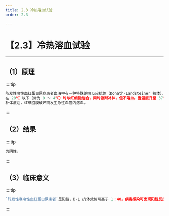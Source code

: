 ```yaml
---
title: 2.3 冷热溶血试验
order: 2.3

---
```


# 【2.3】冷热溶血试验  

<kaodian :text="'血液学检验记忆卡'" />

<!-- ###### 第十二章 固相膜免疫测定

> 临床血液学检验 -->

<beitiX/>

---

## （1）原理

<son :text="'血液学检验记忆卡'" text1="（1）原理" :textOption="[['掌握','基础知识',''],['掌握','基础知识',''],['掌握','基础知识','相关专业知识']]" />

::::tip

```js
阵发性冷性血红蛋白尿症患者血清中有一种特殊的冷反应抗体（Donath-Landsteiner 抗体），
在 20℃ 以下（常为 0 ～ 4℃）时与红细胞结合，同时吸附补体，但不溶血。当温度升至 37℃ 时，
补体激活，红细胞膜破坏而发生急性血管内溶血。
```

::::

## （2）结果  

<son :text="'血液学检验记忆卡'" text1="（2）结果 " :textOption="[['掌握','基础知识',''],['掌握','专业知识','专业实践能力'],['掌握','基础知识','相关专业知识']]" />

::::tip

```js
为阴性。
```

::::

## （3）临床意义

<son :text="'血液学检验记忆卡'" text1="（3）临床意义" :textOption="[['掌握','专业知识','专业实践能力'],['掌握','基础知识','相关专业知识'],['掌握','专业知识','专业实践能力']]" />

::::tip

```js
`阵发性寒冷性血红蛋白尿患者`呈阳性，D-L 抗体效价可高于 1：40。病毒感染可出现阳性反应。

```

::::
